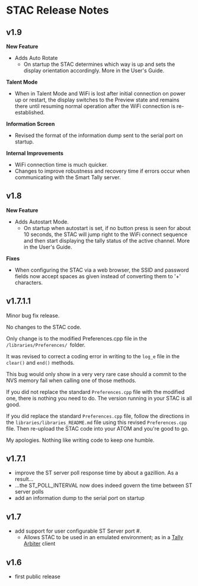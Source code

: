 # STAC Release Notes

## v1.9

__New Feature__

* Adds Auto Rotate
    * On startup the STAC determines which way is up and sets the display orientation accordingly. More in the User's Guide.

__Talent Mode__

* When in Talent Mode and WiFi is lost after initial connection on power up or restart, the display switches to the Preview state and remains there until resuming normal operation after the WiFi connection is re-established.


__Information Screen__

* Revised the format of the information dump sent to the serial port on startup.

__Internal Improvements__

* WiFi connection time is much quicker.
* Changes to improve robustness and recovery time if errors occur when communicating with the Smart Tally server.



## v1.8

__New Feature__

* Adds Autostart Mode.
    * On startup when autostart is set, if no button press is seen for about 10 seconds, the STAC will jump right to the WiFi connect sequence and then start displaying the tally status of the active channel.
More in the User's Guide.

__Fixes__

* When configuring the STAC via a web browser, the SSID and password fields now accept spaces as given instead of converting them to '+' characters.

## v1.7.1.1

Minor bug fix release.

No changes to the STAC code.

Only change is to the modified Preferences.cpp file in the `/libraries/Preferences/ `folder.

It was revised to correct a coding error in writing to the `log_e` file in 
the `clear()` and `end()` methods.

This bug would only show in a very very rare case should a commit to the NVS memory fail when calling one of those methods.

If you did not replace the standard `Preferences.cpp` file with the modified one, there is nothing you need to do. The version running in your STAC is all good.

If you did replace the standard `Preferences.cpp` file, follow the directions in the `libraries/libraries_README.md` file using this revised `Preferences.cpp` file. Then re-upload the STAC code into your ATOM and you're good to go.

My apologies. Nothing like writing code to keep one humble.


## v1.7.1
- improve the ST server poll response time by about a gazillion. As a result...
- ...the ST\_POLL\_INTERVAL now does indeed govern the time between ST server polls
- add an information dump to the serial port on startup

## v1.7
- add support for user configurable ST Server port #.
    - Allows STAC to be used in an emulated environment; as in a [Tally Arbiter](http://www.tallyarbiter.com) client

## v1.6
- first public release

